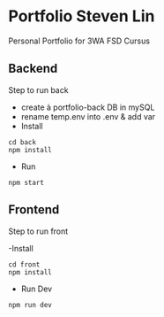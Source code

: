 # Portfolio Steven Lin

Personal Portfolio for 3WA FSD Cursus

## Backend

Step to run back

- create à portfolio-back DB in mySQL
- rename temp.env into .env & add var
- Install

```
cd back
npm install
```

- Run

```
npm start
```

## Frontend

Step to run front

-Install

```
cd front
npm install
```

- Run Dev

```
npm run dev
```
